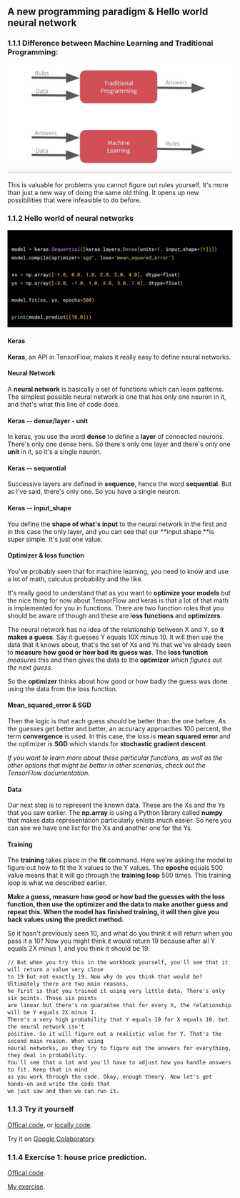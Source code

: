 ## A new programming paradigm & Hello world neural network

### 1.1.1 Difference between Machine Learning and Traditional Programming:

<img src="./img/diffMLvsTP.png"/>

This is valuable for problems you cannot figure out rules yourself. It's more than just a new way of doing the same old thing. It opens up new possibilities that were infeasible to do before.  

### 1.1.2 Hello world of neural networks

<img src="./img/helloworldNeuralNet.png"/>

#### Keras
**Keras**, an API in TensorFlow, makes it really easy to define neural networks. 

#### Neural Network
A **neural network** is basically a set of functions which can learn patterns.
The simplest possible neural network is one that has only one neuron in it, and that's what this line of code does. 

#### Keras -- dense/layer - unit
In keras, you use the word **dense** to define a **layer** of connected neurons. There's only one dense here. So there's only one layer and there's only one **unit** in it, so it's a single neuron. 

#### Keras -- sequential
Successive layers are defined in **sequence**, hence the word **sequential**. But as I've said, there's only one. So you have a single neuron. 

#### Keras -- input_shape
You define the **shape of what's input** to the neural network in the first and in this case the only layer, and you can see that our **input shape **is super simple. It's just one value. 

#### Optimizer & loss function
You've probably seen that for machine learning, you need to know and use a lot of math, calculus probability and the like. 

It's really good to understand that as you want to **optimize your models** but the nice thing for now about TensorFlow and keras is that a lot of that math is implemented for you in functions. There are two function roles that you should be aware of though and these are l**oss functions** and **optimizers**. 

The neural network has no idea of the relationship between X and Y, so i**t makes a guess**. Say it guesses Y equals 10X minus 10. It will then use the data that it knows about, that's the set of Xs and Ys that we've already seen to **measure** **how good or how bad its guess was**. The **loss function** *measures* this and then gives the data to the **optimizer** *which figures out the next guess*. 

So the **optimizer** thinks about how good or how badly the guess was done using the data from the loss function. 

#### Mean_squared_error & SGD
Then the logic is that each guess should be better than the one before. As the guesses get better and better, an accuracy approaches 100 percent, the term **convergence** is used. In this case, the loss is **mean squared error** and the optimizer is **SGD** which stands for **stochastic gradient descent**. 

*If you want to learn more about these particular functions, as well as the other options that might be better in other scenarios, check out the TensorFlow documentation.* 

#### Data
Our next step is to represent the known data. These are the Xs and the Ys that you saw earlier. The **np.array** is using a Python library called **numpy** that makes data representation particularly enlists much easier. So here you can see we have one list for the Xs and another one for the Ys. 

#### Training
The **training** takes place in the **fit** command. Here we're asking the model to figure out how to fit the X values to the Y values. The **epochs** equals 500 value means that it will go through the **training loop** 500 times. This training loop is what we described earlier. 

**Make a guess, measure how good or how bad the guesses with the loss function, then use the optimizer and the data to make another guess and repeat this. When the model has finished training, it will then give you back values using the predict method.** 

So it hasn't previously seen 10, and what do you think it will return when you pass it a 10? Now you might think it would return 19 because after all Y equals 2X minus 1, and you think it should be 19. 

```
// But when you try this in the workbook yourself, you'll see that it will return a value very close 
to 19 but not exactly 19. Now why do you think that would be? Ultimately there are two main reasons. 
he first is that you trained it using very little data. There's only six points. Those six points 
are linear but there's no guarantee that for every X, the relationship will be Y equals 2X minus 1. 
There's a very high probability that Y equals 19 for X equals 10, but the neural network isn't 
positive. So it will figure out a realistic value for Y. That's the second main reason. When using 
neural networks, as they try to figure out the answers for everything, they deal in probability. 
You'll see that a lot and you'll have to adjust how you handle answers to fit. Keep that in mind 
as you work through the code. Okay, enough theory. Now let's get hands-on and write the code that 
we just saw and then we can run it.
```

### 1.1.3 Try it yourself

[Offical code](https://github.com/lmoroney/dlaicourse),
or [locally code](./dlaicourse-master/Course%201%20-%20Part%202%20-%20Lesson%202%20-%20Notebook.ipynb).

Try it on [Google Colaboratory](https://colab.research.google.com/github/lmoroney/dlaicourse/blob/master/Course%201%20-%20Part%202%20-%20Lesson%202%20-%20Notebook.ipynb#scrollTo=m8YQN1H41L-Y)

### 1.1.4 Exercise 1: house price prediction.
[Offical code](./dlaicourse-master/Exercises/Exercise%201%20-%20House%20Prices).

[My exercise](./myExercise/Exercise_1_House_Prices_Question.ipynb).